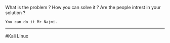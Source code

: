 What is the problem ?
How you can solve it ?
Are the people intrest in your solution ?

`You can do it Mr Najmi.`

___

#Kali Linux